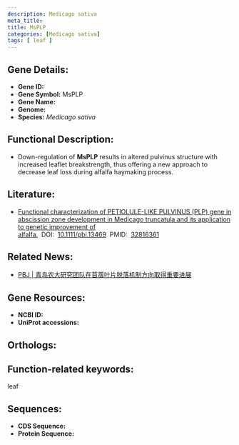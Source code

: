 ```yaml
---
description: Medicago sativa
meta_title:
title: MsPLP
categories: [Medicago sativa]
tags: [ leaf ]
---
```


## Gene Details:
- **Gene ID:**	[]()
- **Gene Symbol:** MsPLP
- **Gene Name:** 
- **Genome:** []()
- **Species:** *Medicago sativa*

## Functional Description:
   - Down-regulation of **MsPLP** results in altered pulvinus structure with increased leaflet breakstrength, thus offering a new approach to decrease leaf loss during alfalfa haymaking process.

## Literature:
   - [Functional characterization of PETIOLULE-LIKE PULVINUS (PLP) gene in abscission zone development in Medicago truncatula and its application to genetic improvement of alfalfa.]( https://onlinelibrary.wiley.com/doi/10.1111/pbi.13469)&nbsp;&nbsp;DOI:&nbsp;&nbsp;[10.1111/pbi.13469](https://onlinelibrary.wiley.com/doi/10.1111/pbi.13469)&nbsp;&nbsp;PMID:&nbsp;&nbsp;[32816361](https://pubmed.ncbi.nlm.nih.gov/32816361/)

## Related News:
   - [PBJ | 青岛农大研究团队在苜蓿叶片脱落机制方向取得重要进展](https://mp.weixin.qq.com/s?__biz=Mzg3MDEwNDEyMg==&mid=2247494764&idx=1&sn=c0bc91bb10257be516d10e0ed77819bc&chksm=ce904139f9e7c82f46ee5b1ff711709a654657380e54ea474fa2a38bc71d64da505276c52432&scene=27#wechat_redirect)

## Gene Resources:
- **NCBI ID:** [](https://www.ncbi.nlm.nih.gov/gene/?term=)
- **UniProt accessions:** [](https://www.uniprot.org/uniprotkb//entry)

## Orthologs:


## Function-related keywords:
leaf

## Sequences:
- **CDS Sequence:**
- **Protein Sequence:**
